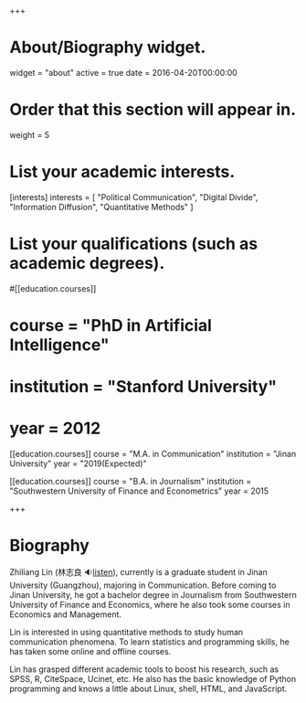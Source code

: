+++
# About/Biography widget.
widget = "about"
active = true
date = 2016-04-20T00:00:00

# Order that this section will appear in.
weight = 5

# List your academic interests.
[interests]
interests = [
"Political Communication",
"Digital Divide",
"Information Diffusion",
"Quantitative Methods"
  ]



# List your qualifications (such as academic degrees).
#[[education.courses]]

#  course = "PhD in Artificial Intelligence"
#  institution = "Stanford University"
#  year = 2012

[[education.courses]]
  course = "M.A. in Communication"
  institution = "Jinan University"
  year = "2019(Expected)"

[[education.courses]]
  course = "B.A. in Journalism"
  institution = "Southwestern University of Finance and Econometrics"
  year = 2015

+++

# Biography

Zhiliang Lin (林志良 :sound: ​[listen](http://www.zhilianglin.com/files/zhiliang-lin.ogg)), currently is a graduate student in Jinan University (Guangzhou), majoring in Communication. Before coming to Jinan University, he got a bachelor degree in Journalism from Southwestern University of Finance and Economics, where he also took some courses in Economics and Management.

Lin is interested in using quantitative methods to study human communication phenomena. To learn statistics and programming skills, he has taken some online and offline courses.

Lin has grasped different academic tools to boost his research, such as SPSS, R, CiteSpace, Ucinet, etc. He also has the basic knowledge of Python programming and knows a little about Linux, shell, HTML, and JavaScript.
